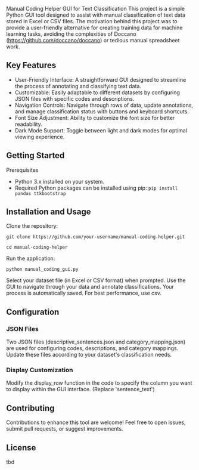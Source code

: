 Manual Coding Helper GUI for Text Classification
This project is a simple Python GUI tool designed to assist with manual classification of text data stored in Excel or CSV files. The motivation behind this project was to provide a user-friendly alternative for creating training data for machine learning tasks, avoiding the complexities of Doccano (https://github.com/doccano/doccano) or tedious manual spreadsheet work.

## Key Features
- User-Friendly Interface: A straightforward GUI designed to streamline the process of annotating and classifying text data.
- Customizable: Easily adaptable to different datasets by configuring JSON files with specific codes and descriptions.
- Navigation Controls: Navigate through rows of data, update annotations, and manage classification status with buttons and keyboard shortcuts.
- Font Size Adjustment: Ability to customize the font size for better readability.
- Dark Mode Support: Toggle between light and dark modes for optimal viewing experience.

## Getting Started

Prerequisites
- Python 3.x installed on your system.
- Required Python packages can be installed using pip:
```pip install pandas ttkbootstrap```

## Installation and Usage

Clone the repository:

```git clone https://github.com/your-username/manual-coding-helper.git```

```cd manual-coding-helper```

Run the application:

```python manual_coding_gui.py```

Select your dataset file (in Excel or CSV format) when prompted.
Use the GUI to navigate through your data and annotate classifications. Your process is automatically saved. For best performance, use csv.

## Configuration

### JSON Files
Two JSON files (descriptive_sentences.json and category_mapping.json) are used for configuring codes, descriptions, and category mappings. Update these files according to your dataset's classification needs.

### Display Customization
Modify the display_row function in the code to specify the column you want to display within the GUI interface. (Replace 'sentence_text')

## Contributing
Contributions to enhance this tool are welcome! Feel free to open issues, submit pull requests, or suggest improvements.

## License
tbd
